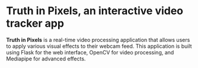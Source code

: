 # Truth in Pixels, an interactive video tracker app

**Truth in Pixels** is a real-time video processing application that allows users to apply various visual effects to their webcam feed. This application is built using Flask for the web interface, OpenCV for video processing, and Mediapipe for advanced effects.
